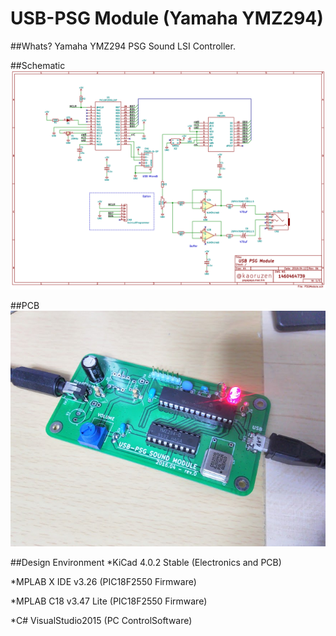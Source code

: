 # USB-PSG Module (Yamaha YMZ294)

##Whats?
Yamaha YMZ294 PSG Sound LSI Controller.

##Schematic
![schematics](images/schematics.png)

##PCB
![photo](images/photo.png)

##Design Environment
*KiCad 4.0.2 Stable (Electronics and PCB)

*MPLAB X IDE v3.26 (PIC18F2550 Firmware)

*MPLAB C18 v3.47 Lite (PIC18F2550 Firmware)

*C# VisualStudio2015 (PC ControlSoftware)
